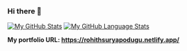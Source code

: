 ### Hi there 👋

[![My GitHub Stats](https://github-readme-stats.vercel.app/api/?username=RohithSurya&count_private=true&theme=tokyonight&showicons=true)]() [![My GitHub Language Stats](https://github-readme-stats.vercel.app/api/top-langs/?username=RohithSurya&langs_count=5&theme=tokyonight)]()

**My portfolio URL: https://rohithsuryapodugu.netlify.app/**
<!--
**RohithSurya/RohithSurya** is a ✨ _special_ ✨ repository because its `README.md` (this file) appears on your GitHub profile.

Here are some ideas to get you started:

- 🔭 I’m currently working on ...
- 🌱 I’m currently learning ...
- 👯 I’m looking to collaborate on ...
- 🤔 I’m looking for help with ...
- 💬 Ask me about ...
- 📫 How to reach me: ...
- 😄 Pronouns: ...
- ⚡ Fun fact: ...
-->
